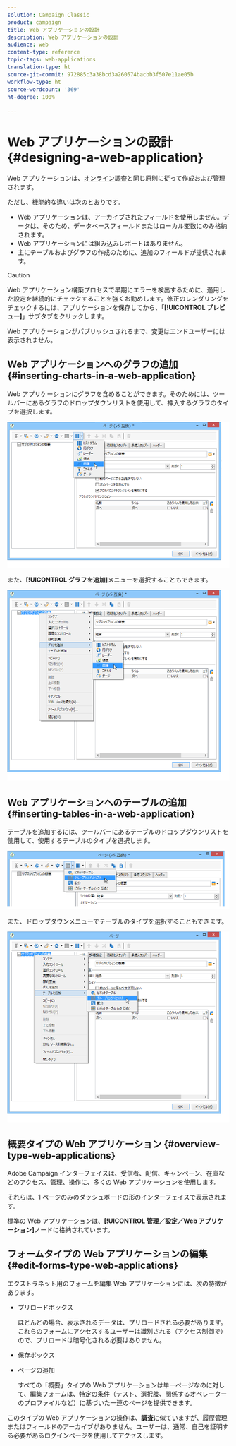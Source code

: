 ```yaml
---
solution: Campaign Classic
product: campaign
title: Web アプリケーションの設計
description: Web アプリケーションの設計
audience: web
content-type: reference
topic-tags: web-applications
translation-type: ht
source-git-commit: 972885c3a38bcd3a260574bacbb3f507e11ae05b
workflow-type: ht
source-wordcount: '369'
ht-degree: 100%

---
```



# Web アプリケーションの設計{#designing-a-web-application}

Web アプリケーションは、[オンライン調査](../../web/using/about-surveys.md)と同じ原則に従って作成および管理されます。

ただし、機能的な違いは次のとおりです。

* Web アプリケーションは、アーカイブされたフィールドを使用しません。データは、そのため、データベースフィールドまたはローカル変数にのみ格納されます。
* Web アプリケーションには組み込みレポートはありません。
* 主にテーブルおよびグラフの作成のために、追加のフィールドが提供されます。

>[!CAUTION]
>
>Web アプリケーション構築プロセスで早期にエラーを検出するために、適用した設定を継続的にチェックすることを強くお勧めします。修正のレンダリングをチェックするには、アプリケーションを保存してから、「**[!UICONTROL プレビュー]**」サブタブをクリックします。
>
>Web アプリケーションがパブリッシュされるまで、変更はエンドユーザーには表示されません。

## Web アプリケーションへのグラフの追加 {#inserting-charts-in-a-web-application}

Web アプリケーションにグラフを含めることができます。そのためには、ツールバーにあるグラフのドロップダウンリストを使用して、挿入するグラフのタイプを選択します。

![](assets/s_ncs_admin_webapps_bar_graph.png)

また、**[!UICONTROL グラフを追加]**&#x200B;メニューを選択することもできます。

![](assets/s_ncs_admin_webapps_graph.png)

## Web アプリケーションへのテーブルの追加 {#inserting-tables-in-a-web-application}

テーブルを追加するには、ツールバーにあるテーブルのドロップダウンリストを使用して、使用するテーブルのタイプを選択します。

![](assets/s_ncs_admin_webapps_bar_table.png)

また、ドロップダウンメニューでテーブルのタイプを選択することもできます。

![](assets/s_ncs_admin_webapps_table.png)

## 概要タイプの Web アプリケーション {#overview-type-web-applications}

Adobe Campaign インターフェイスは、受信者、配信、キャンペーン、在庫などのアクセス、管理、操作に、多くの Web アプリケーションを使用します。

それらは、1 ページのみのダッシュボードの形のインターフェイスで表示されます。

標準の Web アプリケーションは、**[!UICONTROL 管理／設定／Web アプリケーション]**&#x200B;ノードに格納されています。

## フォームタイプの Web アプリケーションの編集 {#edit-forms-type-web-applications}

エクストラネット用のフォームを編集 Web アプリケーションには、次の特徴があります。

* プリロードボックス

   ほとんどの場合、表示されるデータは、プリロードされる必要があります。これらのフォームにアクセスするユーザーは識別される（アクセス制御で）ので、プリロードは暗号化される必要はありません。

* 保存ボックス
* ページの追加

   すべての「概要」タイプの Web アプリケーションは単一ページなのに対して、編集フォームは、特定の条件（テスト、選択肢、関係するオペレーターのプロファイルなど）に基づいた一連のページを提供できます。

このタイプの Web アプリケーションの操作は、**調査**&#x200B;に似ていますが、履歴管理またはフィールドのアーカイブがありません。ユーザーは、通常、自己を証明する必要があるログインページを使用してアクセスします。
